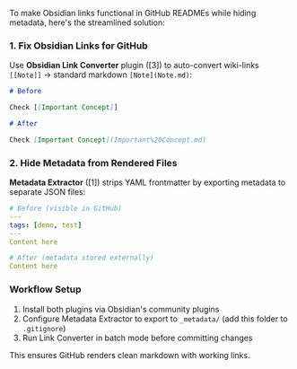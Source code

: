 To make Obsidian links functional in GitHub READMEs while hiding metadata, here's the streamlined solution:

### 1. **Fix Obsidian Links for GitHub**

Use **Obsidian Link Converter** plugin ([3]) to auto-convert wiki-links `[[Note]]` → standard markdown `[Note](Note.md)`:

```markdown
# Before

Check [[Important Concept]]

# After

Check [Important Concept](Important%20Concept.md)
```

### 2. **Hide Metadata from Rendered Files**

**Metadata Extractor** ([1]) strips YAML frontmatter by exporting metadata to separate JSON files:

```yaml
# Before (visible in GitHub)
---
tags: [demo, test]
---
Content here

# After (metadata stored externally)
Content here
```

### Workflow Setup

1. Install both plugins via Obsidian's community plugins
2. Configure Metadata Extractor to export to `_metadata/` (add this folder to `.gitignore`)
3. Run Link Converter in batch mode before committing changes

This ensures GitHub renders clean markdown with working links.
